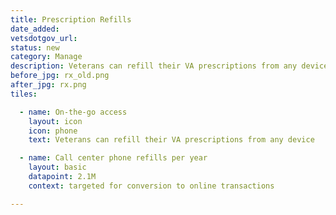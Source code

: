 ```yaml
---
title: Prescription Refills
date_added:
vetsdotgov_url:
status: new
category: Manage
description: Veterans can refill their VA prescriptions from any device
before_jpg: rx_old.png
after_jpg: rx.png
tiles:

  - name: On-the-go access
    layout: icon
    icon: phone
    text: Veterans can refill their VA prescriptions from any device

  - name: Call center phone refills per year
    layout: basic
    datapoint: 2.1M
    context: targeted for conversion to online transactions

---
```

